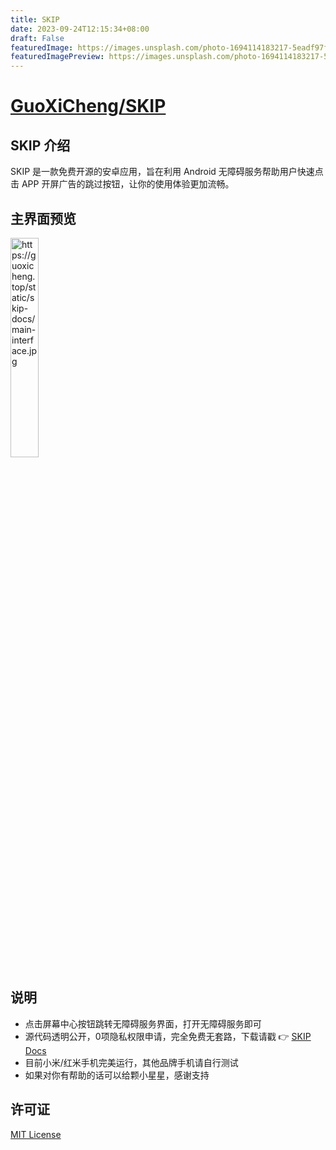 ```yaml
---
title: SKIP
date: 2023-09-24T12:15:34+08:00
draft: False
featuredImage: https://images.unsplash.com/photo-1694114183217-5eadf97f55fa?ixid=M3w0NjAwMjJ8MHwxfHJhbmRvbXx8fHx8fHx8fDE2OTU1Mjg4MzZ8&ixlib=rb-4.0.3
featuredImagePreview: https://images.unsplash.com/photo-1694114183217-5eadf97f55fa?ixid=M3w0NjAwMjJ8MHwxfHJhbmRvbXx8fHx8fHx8fDE2OTU1Mjg4MzZ8&ixlib=rb-4.0.3
---
```


# [GuoXiCheng/SKIP](https://github.com/GuoXiCheng/SKIP)

## SKIP 介绍

SKIP 是一款免费开源的安卓应用，旨在利用 Android 无障碍服务帮助用户快速点击 APP 开屏广告的跳过按钮，让你的使用体验更加流畅。

## 主界面预览

<img src="https://guoxicheng.top/static/skip-docs/main-interface.jpg" alt="https://guoxicheng.top/static/skip-docs/main-interface.jpg" style="width: 30%;" />

## 说明

- 点击屏幕中心按钮跳转无障碍服务界面，打开无障碍服务即可
- 源代码透明公开，0项隐私权限申请，完全免费无套路，下载请戳 👉 [SKIP Docs](https://guoxicheng.top/SKIP-Docs/1-introduction/)
- 目前小米/红米手机完美运行，其他品牌手机请自行测试
- 如果对你有帮助的话可以给颗小星星，感谢支持

## 许可证

[MIT License](https://github.com/GuoXiCheng/SKIP/blob/main/LICENSE)


